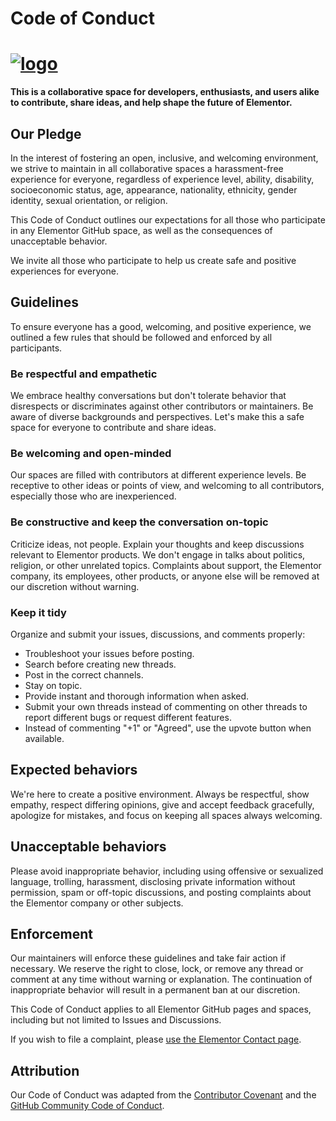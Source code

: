 # Code of Conduct

# <a href="https://elementor.com/?utm_source=github-repo&utm_medium=link&utm_campaign=code-of-conduct">![logo](https://user-images.githubusercontent.com/1778512/191041718-728d179e-07cb-4cb4-953a-6c294ee8c4db.png)</a>

**This is a collaborative space for developers, enthusiasts, and users alike to contribute, share ideas, and help shape the future of Elementor.**

## Our Pledge

In the interest of fostering an open, inclusive, and welcoming environment, we strive to maintain in all collaborative spaces a harassment-free experience for everyone, regardless of experience level, ability, disability, socioeconomic status, age, appearance, nationality, ethnicity, gender identity, sexual orientation, or religion.

This Code of Conduct outlines our expectations for all those who participate in any Elementor GitHub space, as well as the consequences of unacceptable behavior.

We invite all those who participate to help us create safe and positive experiences for everyone.

## Guidelines

To ensure everyone has a good, welcoming, and positive experience, we outlined a few rules that should be followed and enforced by all participants.

### Be respectful and empathetic

We embrace healthy conversations but don't tolerate behavior that disrespects or discriminates against other contributors or maintainers. Be aware of diverse backgrounds and perspectives. Let's make this a safe space for everyone to contribute and share ideas.

### Be welcoming and open-minded

Our spaces are filled with contributors at different experience levels. Be receptive to other ideas or points of view, and welcoming to all contributors, especially those who are inexperienced.

### Be constructive and keep the conversation on-topic

Criticize ideas, not people. Explain your thoughts and keep discussions relevant to Elementor products. We don't engage in talks about politics, religion, or other unrelated topics. Complaints about support, the Elementor company, its employees, other products, or anyone else will be removed at our discretion without warning.

### Keep it tidy

Organize and submit your issues, discussions, and comments properly:

-   Troubleshoot your issues before posting.
-   Search before creating new threads.
-   Post in the correct channels.
-   Stay on topic.
-   Provide instant and thorough information when asked.
-   Submit your own threads instead of commenting on other threads to report different bugs or request different features.
-   Instead of commenting "+1" or "Agreed", use the upvote button when available.

## Expected behaviors

We're here to create a positive environment. Always be respectful, show empathy, respect differing opinions, give and accept feedback gracefully, apologize for mistakes, and focus on keeping all spaces always welcoming.

## Unacceptable behaviors

Please avoid inappropriate behavior, including using offensive or sexualized language, trolling, harassment, disclosing private information without permission, spam or off-topic discussions, and posting complaints about the Elementor company or other subjects.

## Enforcement

Our maintainers will enforce these guidelines and take fair action if necessary. We reserve the right to close, lock, or remove any thread or comment at any time without warning or explanation. The continuation of inappropriate behavior will result in a permanent ban at our discretion.

This Code of Conduct applies to all Elementor GitHub pages and spaces, including but not limited to Issues and Discussions.

If you wish to file a complaint, please [use the Elementor Contact page](https://elemn.to/contact).

## Attribution

Our Code of Conduct was adapted from the [Contributor Covenant](https://www.contributor-covenant.org/) and the [GitHub Community Code of Conduct](https://docs.github.com/en/site-policy/github-terms/github-community-code-of-conduct).
